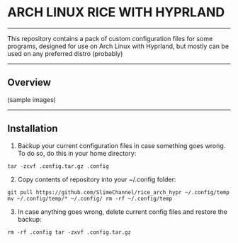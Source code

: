 # ARCH LINUX RICE WITH HYPRLAND

---

This repository contains a pack of custom configuration files for some programs, designed for use on Arch Linux with Hyprland, but mostly can be used on any preferred distro (probably)

---

## Overview

(sample images)

---

## Installation

1. Backup your current configuration files in case something goes wrong. To do so, do this in your home directory:

`tar -zcvf .config.tar.gz .config`

2. Copy contents of repository into your ~/.config folder:

`git pull https://github.com/SlimeChannel/rice_arch_hypr ~/.config/temp
mv ~/.config/temp/* ~/.config/
rm -rf ~/.config/temp`

3. In case anything goes wrong, delete current config files and restore the backup:

`rm -rf .config
tar -zxvf .config.tar.gz`
